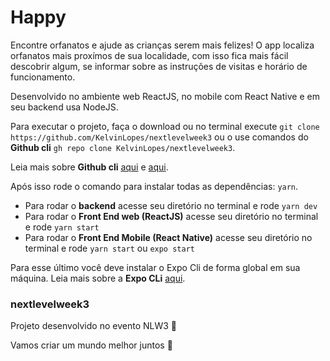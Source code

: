 # Happy
Encontre orfanatos e ajude as crianças serem mais felizes!
O app localiza orfanatos mais proxímos de sua localidade, com isso fica mais fácil descobrir algum, se informar sobre as instruções de visitas e horário de funcionamento.

Desenvolvido no ambiente web ReactJS, no mobile com React Native e em seu backend usa NodeJS.

Para executar o projeto, faça o download ou no terminal execute ``` git clone https://github.com/KelvinLopes/nextlevelweek3 ``` ou
o use comandos do **Github cli** ```gh repo clone KelvinLopes/nextlevelweek3```.

Leia mais sobre **Github cli** <a href="https://cli.github.com/">aqui</a> e <a href="https://github.blog/2020-09-17-github-cli-1-0-is-now-available/">aqui</a>.

Após isso rode o comando para instalar todas as dependências: ```yarn```.

* Para rodar o **backend** acesse seu diretório no terminal e rode ```yarn dev```
* Para rodar o **Front End web (ReactJS)** acesse seu diretório no terminal e rode ```yarn start```
* Para rodar o **Front End Mobile (React Native)** acesse seu diretório no terminal e rode ```yarn start``` ou ```expo start```

Para esse último você deve instalar o Expo Cli de forma global em sua máquina. 
Leia mais sobre a **Expo CLi** <a href="https://docs.expo.io/get-started/installation/">aqui</a>.







### nextlevelweek3
Projeto desenvolvido no evento NLW3 💜

Vamos criar um mundo melhor juntos 🚀
